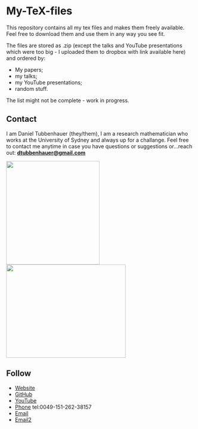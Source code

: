 # My-TeX-files
This repository contains all my tex files and makes them freely available. Feel free to download them and use them in any way you see fit.

The files are stored as .zip (except the talks and YouTube presentations which were too big - I uploaded them to dropbox with link available here) and ordered by:
- My papers;
- my talks;
- my YouTube presentations;
- random stuff.

The list might not be complete - work in progress.

<h2>Contact</h2>

I am Daniel Tubbenhauer (they/them), I am a research mathematician who works at the University of Sydney and always up for a challange. Feel free to contact me anytime in case you have questions or suggestions or...reach out: **dtubbenhauer@gmail.com**

<img src="https://www.dtubbenhauer.com/images/headshot2.png" width="250" height="277"><img src="https://www.dtubbenhauer.com/myresearch.png" width="320" height="250">

<h2>Follow</h2>
<ul class="icons">
<li><a href="https://dtubbenhauer.com" class="icon brands style2 fa-github"><span class="label">Website</span></a></li>
<li><a href="https://github.com/dtubbenhauer" class="icon brands style2 fa-github"><span class="label">GitHub</span></a></li>
<li><a href="https://www.youtube.com/c/VisualMath" class="icon brands style2 fa-youtube"><span class="label">YouTube</span></a></li>
<li><a href="tel:0049-151-262-38157" class="icon solid style2 fa-phone"><span class="label">Phone</span></a> tel:0049-151-262-38157</li>
<li><a href="mailto:daniel.tubbenhauer@sydney.edu.au" class="icon solid style2 fa-envelope"><span class="label">Email</span></a></li>
<li><a href="mailto:dtubbenhauer@gmail.com" class="icon solid style2 fa-envelope"><span class="label">Email2</span></a></li>
</ul>
